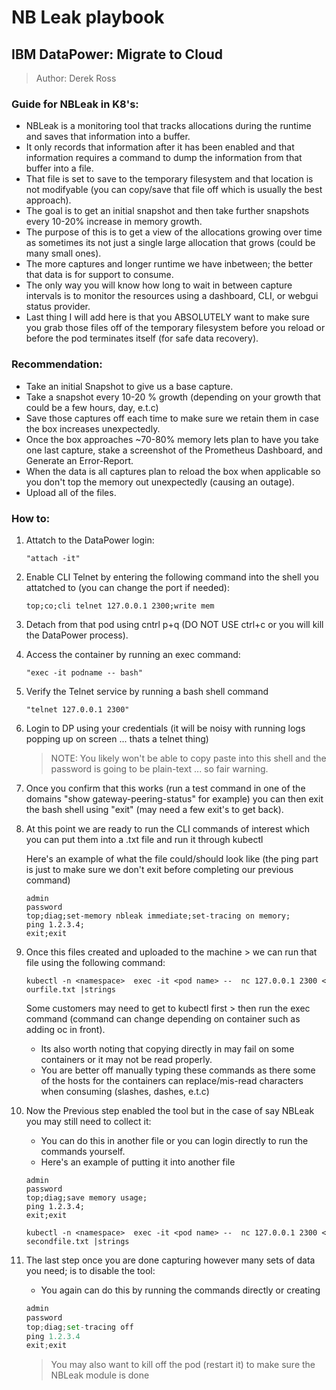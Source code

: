 # NB Leak playbook  
## IBM DataPower: Migrate to Cloud  

> Author: Derek Ross   

   
### Guide for NBLeak in K8's:   

- NBLeak is a monitoring tool that tracks allocations during the runtime and saves that information into a buffer.   
- It only records that information after it has been enabled and that information requires a command to dump the information from that buffer into a file.   
- That file is set to save to the temporary filesystem and that location is not modifyable (you can copy/save that file off which is usually the best approach).   
- The goal is to get an initial snapshot and then take further snapshots every 10-20% increase in memory growth.   
- The purpose of this is to get a view of the allocations growing over time as sometimes its not just a single large allocation that grows (could be many small ones).   
- The more captures and longer runtime we have inbetween; the better that data is for support to consume.   
- The only way you will know how long to wait in between capture intervals is to monitor the resources using a dashboard, CLI, or webgui status provider.   
- Last thing I will add here is that you ABSOLUTELY want to make sure you grab those files off of the temporary filesystem before you reload or before the pod terminates itself (for safe data recovery).   
   
   
### Recommendation:   

- Take an initial Snapshot to give us a base capture.   
- Take a snapshot every 10-20 % growth (depending on your growth that could be a few hours, day, e.t.c)   
- Save those captures off each time to make sure we retain them in case the box increases unexpectedly.   
- Once the box approaches ~70-80% memory lets plan to have you take one last capture, stake a screenshot of the Prometheus Dashboard, and Generate an Error-Report.   
- When the data is all captures plan to reload the box when applicable so you don't top the memory out unexpectedly (causing an outage).   
- Upload all of the files.   
   
### How to:


1. Attatch to the DataPower login:   
    ```   
    "attach -it"   
    ```   
1. Enable CLI Telnet by entering the following command into the shell you attatched to (you can change the port if needed):   
    ```   
    top;co;cli telnet 127.0.0.1 2300;write mem   
    ```   
   
1. Detach from that pod using cntrl p+q (DO NOT USE ctrl+c or you will kill the DataPower process).   
   
   
1. Access the container by running an exec command:   
    ```   
    "exec -it podname -- bash"   
    ```   
   
1. Verify the Telnet service by running a bash shell command   
    ```   
    "telnet 127.0.0.1 2300"   
    ```   
   
1. Login to DP using your credentials (it will be noisy with running logs popping up on screen ... thats a telnet thing)   
    > NOTE: You likely won't be able to copy paste into this shell and the password is going to be plain-text ... so fair warning.   
   
1. Once you confirm that this works (run a test command in one of the domains "show gateway-peering-status" for example) you can then exit the bash shell using "exit" (may need a few exit's to get back).   
   
   
1. At this point we are ready to run the CLI commands of interest which you can put them into a .txt file and run it through kubectl   
   
    Here's an example of what the file could/should look like (the ping part is just to make sure we don't exit before completing our previous command)   
    ```   
    admin   
    password   
    top;diag;set-memory nbleak immediate;set-tracing on memory;   
    ping 1.2.3.4;   
    exit;exit   
    ```   
   
1. Once this files created and uploaded to the machine > we can run that file using the following command:   
    ```   
    kubectl -n <namespace>  exec -it <pod name> --  nc 127.0.0.1 2300 < ourfile.txt |strings   
    ```   
    
    Some customers may need to get to kubectl first > then run the exec command (command can change depending on container such as adding oc in front).   
    - Its also worth noting that copying directly in may fail on some containers or it may not be read properly.   
    - You are better off manually typing these commands as there some of the hosts for the containers can replace/mis-read characters when consuming (slashes, dashes, e.t.c)   
    
   
   
1. Now the Previous step enabled the tool but in the case of say NBLeak you may still need to collect it:   
    - You can do this in another file or you can login directly to run the commands yourself.   
    - Here's an example of putting it into another file   
    ```   
    admin   
    password   
    top;diag;save memory usage;   
    ping 1.2.3.4;   
    exit;exit   
    ```   
    ```   
    kubectl -n <namespace>  exec -it <pod name> --  nc 127.0.0.1 2300 < secondfile.txt |strings   
    ```   
1. The last step once you are done capturing however many sets of data you need; is to disable the tool:   
    - You again can do this by running the commands directly or creating   
    ``` py    
    admin   
    password   
    top;diag;set-tracing off   
    ping 1.2.3.4   
    exit;exit   
    ```   
    > You may also want to kill off the pod (restart it) to make sure the NBLeak module is done   
